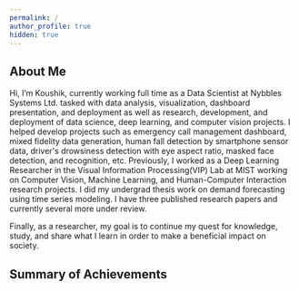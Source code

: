 ```yaml
---
permalink: /
author_profile: true
hidden: true
---
```


## About Me
Hi, I’m Koushik, currently working full time as a Data Scientist at Nybbles Systems Ltd. tasked with data analysis, visualization, dashboard presentation, and deployment as well as research, development, and deployment of data science, deep learning, and computer vision projects. I helped develop projects such as emergency call management dashboard, mixed fidelity data generation, human fall detection by smartphone sensor data, driver's drowsiness detection with eye aspect ratio, masked face detection, and recognition, etc. Previously, I worked as a Deep Learning Researcher in the Visual Information Processing(VIP) Lab at MIST working on Computer Vision, Machine Learning, and Human-Computer Interaction research projects. I did my undergrad thesis work on demand forecasting using time series modeling. I have three published research papers and currently several more under review.

Finally, as a researcher, my goal is to continue my quest for knowledge, study, and share what I learn in order to make a beneficial impact on society.

## Summary of Achievements 
